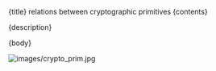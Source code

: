 {title}
relations between cryptographic primitives
{contents}

{description}

{body}


![images/crypto_prim.jpg]("primatives")

